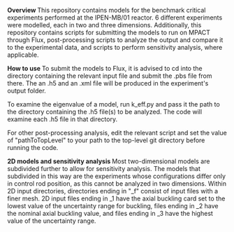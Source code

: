 <b> Overview </b>
This repository contains models for the benchmark critical experiments performed at the IPEN-MB/01 reactor. 6 different experiments were modelled, each in two and three dimensions. Additionally, this repository contains scripts for submitting the models to run on MPACT through Flux, post-processing scripts to analyze the output and compare it to the experimental data, and scripts to perform sensitivity analysis, where applicable.

<b> How to use </b>
To submit the models to Flux, it is advised to cd into the directory containing the relevant input file and submit the .pbs file from there. The an .h5 and an .xml file will be produced in the experiment's output folder. 

To examine the eigenvalue of a model, run k_eff.py and pass it the path to the directory containing the .h5 file(s) to be analyzed. The code will examine each .h5 file in that directory.

For other post-processing analysis, edit the relevant script and set the value of "pathToTopLevel" to your path to the top-level git directory before running the code. 

<b> 2D models and sensitivity analysis </b>
Most two-dimensional models are subdivided further to allow for sensitivity analysis. The models that subdivided in this way are the experiments whose configurations differ only in control rod position, as this cannot be analyzed in two dimensions. Within 2D input directories, directories ending in "_f" consist of input files with a finer mesh. 2D input files ending in _1 have the axial buckling card set to the lowest value of the uncertainty range for buckling, files ending in _2 have the nominal axial buckling value, and files ending in _3 have the highest value of the uncertainty range. 
